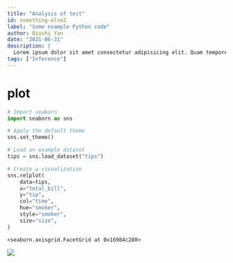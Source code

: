 ```yaml
---
title: "Analysis of test"
id: something-else2
label: "Some example Python code"
author: Qiushi Yan
date: "2021-06-31"
description: |
  Lorem ipsum dolor sit amet consectetur adipisicing elit. Quam tempore ad aut, deleniti cupiditate ullam asperiores at magni praesentium eaque.
tags: ["Inference"]
---
```


# plot

``` python
# Import seaborn
import seaborn as sns

# Apply the default theme
sns.set_theme()

# Load an example dataset
tips = sns.load_dataset("tips")

# Create a visualization
sns.relplot(
    data=tips,
    x="total_bill",
    y="tip",
    col="time",
    hue="smoker",
    style="smoker",
    size="size",
)
```

    <seaborn.axisgrid.FacetGrid at 0x16984c280>

![](/analysis/test_files/figure-commonmark/cell-2-output-2.png)
